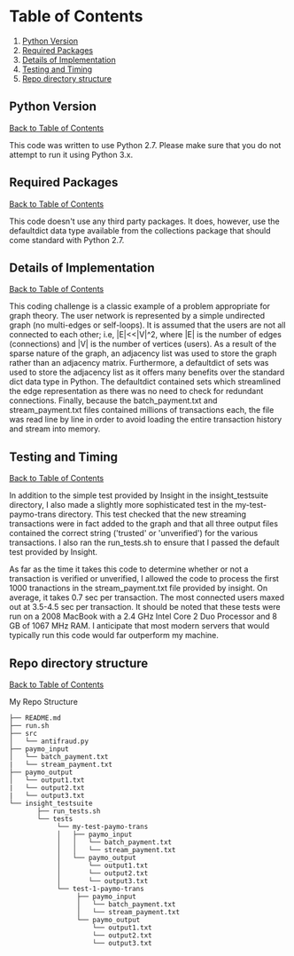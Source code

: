 # Table of Contents <a name="description"></a>

1. [Python Version](README.md#python-version)
2. [Required Packages](README.md#required-packages)
3. [Details of Implementation](README.md#details-of-implementation)
4. [Testing and Timing](README.md#testing-and-timing)
5. [Repo directory structure](README.md#repo-directory-structure)

## Python Version <a name="python-version"></a>

[Back to Table of Contents](README.md#table-of-contents)

This code was written to use Python 2.7. Please make sure that you do not attempt to run it using Python 3.x.

## Required Packages <a name="required-packages"></a>

[Back to Table of Contents](README.md#table-of-contents)

This code doesn't use any third party packages. It does, however, use the defaultdict data type available from the collections package that should come standard with Python 2.7.


## Details of Implementation <a name="details-of-implementation"></a>

[Back to Table of Contents](README.md#table-of-contents)

This coding challenge is a classic example of a problem appropriate for graph theory. The user network is represented by a simple undirected graph (no multi-edges or self-loops). It is assumed that the users are not all connected to each other; i.e, |E|<<|V|^2, where |E| is the number of edges (connections) and |V| is the number of vertices (users). As a result of the sparse nature of the graph, an adjacency list was used to store the graph rather than an adjacency matrix. Furthermore, a defaultdict of sets was used to store the adjacency list as it offers many benefits over the standard dict data type in Python. The defaultdict contained sets which streamlined the edge representation as there was no need to check for redundant connections. Finally, because the batch_payment.txt and stream_payment.txt files contained millions of transactions each, the file was read line by line in order to avoid loading the entire transaction history and stream into memory.

## Testing and Timing <a name="testing-and-timing"></a>

[Back to Table of Contents](README.md#table-of-contents)

In addition to the simple test provided by Insight in the insight_testsuite directory, I also made a slightly more sophisticated test in the my-test-paymo-trans directory. This test checked that the new streaming transactions were in fact added to the graph and that all three output files contained the correct string ('trusted' or 'unverified') for the various transactions. I also ran the run_tests.sh to ensure that I passed the default test provided by Insight.

As far as the time it takes this code to determine whether or not a transaction is verified or unverified, I allowed the code to process the first 1000 tranactions in the stream_payment.txt file provided by insight. On average, it takes 0.7 sec per transaction. The most connected users maxed out at 3.5-4.5 sec per transaction. It should be noted that these tests were run on a 2008 MacBook with a 2.4 GHz Intel Core 2 Duo Processor and 8 GB of 1067 MHz RAM. I anticipate that most modern servers that would typically run this code would far outperform my machine. 

## Repo directory structure <a name="repo-directory-structure"></a>
[Back to Table of Contents](README.md#table-of-contents)

My Repo Structure

	├── README.md 
	├── run.sh
	├── src
	│  	└── antifraud.py
	├── paymo_input
	│   └── batch_payment.txt
	|   └── stream_payment.txt
	├── paymo_output
	│   └── output1.txt
	|   └── output2.txt
	|   └── output3.txt
	└── insight_testsuite
	 	   ├── run_tests.sh
		   └── tests
	        	└── my-test-paymo-trans
        		│   ├── paymo_input
        		│   │   └── batch_payment.txt
        		│   │   └── stream_payment.txt
        		│   └── paymo_output
        		│       └── output1.txt
        		│       └── output2.txt
        		│       └── output3.txt
        		└── test-1-paymo-trans
            		 ├── paymo_input
        		     │   └── batch_payment.txt
        		     │   └── stream_payment.txt
        		     └── paymo_output
        		         └── output1.txt
        		         └── output2.txt
        		         └── output3.txt